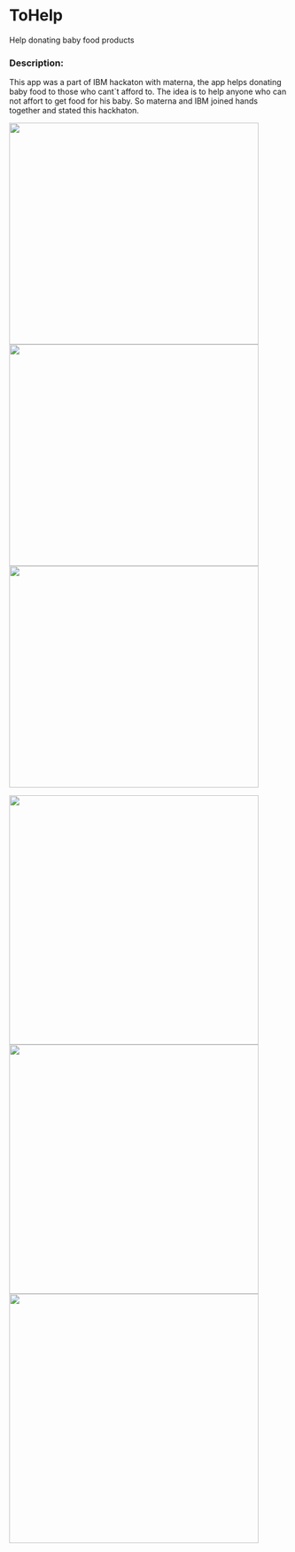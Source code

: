 # ToHelp
Help donating baby food products

### Description:
This app was a part of IBM hackaton with materna, the app helps donating baby food to those who cant`t afford to.
The idea is to help anyone who can not affort to get food for his baby.
So materna  and IBM joined hands together and stated this hackhaton.


<p float="left">
<img src="https://user-images.githubusercontent.com/34707669/83337614-ce341c00-a2c5-11ea-883a-3be1e2338b31.gif" height="400" width="450">
<img src="https://user-images.githubusercontent.com/34707669/83337615-d12f0c80-a2c5-11ea-8949-9825b517378f.gif" height="400" width="450">
<img src="https://user-images.githubusercontent.com/34707669/83337616-d2603980-a2c5-11ea-851e-80c5bb1d928f.gif" height="400" width="450">
</p>



<img src="https://user-images.githubusercontent.com/34707669/65157880-1d893380-da3a-11e9-98da-386fadb92be9.jpg" height="450">
<img src="https://user-images.githubusercontent.com/34707669/65158171-96888b00-da3a-11e9-9f1f-eb01a92963c5.jpg" height="450">
<img src="https://user-images.githubusercontent.com/34707669/65158221-a7d19780-da3a-11e9-8981-3870f73e9bdf.jpg" height="450">
